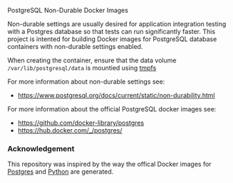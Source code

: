 PostgreSQL Non-Durable Docker Images

Non-durable settings are usually desired for application integration
testing with a Postgres database so that tests can run significantly
faster. This project is intented for building Docker images for PostgreSQL
database containers with non-durable settings enabled.

When creating the container, ensure that the data volume
`/var/lib/postgresql/data` is mountied using
[tmpfs](https://docs.docker.com/engine/admin/volumes/tmpfs/)

For more information about non-durable settings see:
  * https://www.postgresql.org/docs/current/static/non-durability.html

For more information about the official PostgreSQL docker images see:
  * https://github.com/docker-library/postgres
  * https://hub.docker.com/_/postgres/

### Acknowledgement

This repository was inspired by the way the offical Docker images
for [Postgres](https://github.com/docker-library/postgres) and
[Python](https://github.com/docker-library/python) are generated.

